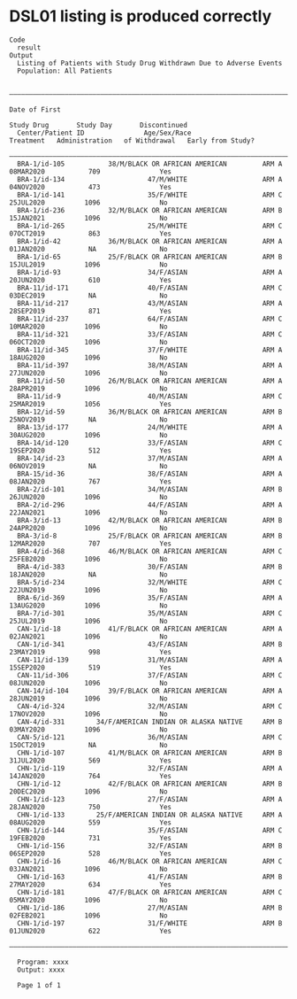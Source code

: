 # DSL01 listing is produced correctly

    Code
      result
    Output
      Listing of Patients with Study Drug Withdrawn Due to Adverse Events
      Population: All Patients
      
      ——————————————————————————————————————————————————————————————————————————————————————————————————————————————————————————
                                                                              Date of First                                     
                                                                                Study Drug       Study Day       Discontinued   
      Center/Patient ID               Age/Sex/Race                Treatment   Administration   of Withdrawal   Early from Study?
      ——————————————————————————————————————————————————————————————————————————————————————————————————————————————————————————
      BRA-1/id-105           38/M/BLACK OR AFRICAN AMERICAN         ARM A       08MAR2020           709               Yes       
      BRA-1/id-134                     47/M/WHITE                   ARM A       04NOV2020           473               Yes       
      BRA-1/id-141                     35/F/WHITE                   ARM C       25JUL2020          1096               No        
      BRA-1/id-236           32/M/BLACK OR AFRICAN AMERICAN         ARM B       15JAN2021          1096               No        
      BRA-1/id-265                     25/M/WHITE                   ARM C       07OCT2019           863               Yes       
      BRA-1/id-42            36/M/BLACK OR AFRICAN AMERICAN         ARM A       01JAN2020           NA                No        
      BRA-1/id-65            25/F/BLACK OR AFRICAN AMERICAN         ARM B       15JUL2019          1096               No        
      BRA-1/id-93                      34/F/ASIAN                   ARM A       20JUN2020           610               Yes       
      BRA-11/id-171                    40/F/ASIAN                   ARM C       03DEC2019           NA                No        
      BRA-11/id-217                    43/M/ASIAN                   ARM A       28SEP2019           871               Yes       
      BRA-11/id-237                    64/F/ASIAN                   ARM C       10MAR2020          1096               No        
      BRA-11/id-321                    33/F/ASIAN                   ARM C       06OCT2020          1096               No        
      BRA-11/id-345                    37/F/WHITE                   ARM A       18AUG2020          1096               No        
      BRA-11/id-397                    38/M/ASIAN                   ARM A       27JUN2020          1096               No        
      BRA-11/id-50           26/M/BLACK OR AFRICAN AMERICAN         ARM A       28APR2019          1096               No        
      BRA-11/id-9                      40/M/ASIAN                   ARM C       25MAR2019          1056               Yes       
      BRA-12/id-59           36/M/BLACK OR AFRICAN AMERICAN         ARM B       25NOV2019           NA                No        
      BRA-13/id-177                    24/M/WHITE                   ARM A       30AUG2020          1096               No        
      BRA-14/id-120                    33/F/ASIAN                   ARM C       19SEP2020           512               Yes       
      BRA-14/id-23                     37/M/ASIAN                   ARM A       06NOV2019           NA                No        
      BRA-15/id-36                     38/F/ASIAN                   ARM A       08JAN2020           767               Yes       
      BRA-2/id-101                     34/M/ASIAN                   ARM B       26JUN2020          1096               No        
      BRA-2/id-296                     44/F/ASIAN                   ARM A       22JAN2021          1096               No        
      BRA-3/id-13            42/M/BLACK OR AFRICAN AMERICAN         ARM B       24APR2020          1096               No        
      BRA-3/id-8             25/F/BLACK OR AFRICAN AMERICAN         ARM B       12MAR2020           707               Yes       
      BRA-4/id-368           46/M/BLACK OR AFRICAN AMERICAN         ARM C       25FEB2020          1096               No        
      BRA-4/id-383                     30/F/ASIAN                   ARM B       18JAN2020           NA                No        
      BRA-5/id-234                     32/M/WHITE                   ARM C       22JUN2019          1096               No        
      BRA-6/id-369                     35/F/ASIAN                   ARM A       13AUG2020          1096               No        
      BRA-7/id-301                     35/M/ASIAN                   ARM C       25JUL2019          1096               No        
      CAN-1/id-18            41/F/BLACK OR AFRICAN AMERICAN         ARM A       02JAN2021          1096               No        
      CAN-1/id-341                     43/F/ASIAN                   ARM B       23MAY2019           998               Yes       
      CAN-11/id-139                    31/M/ASIAN                   ARM A       15SEP2020           519               Yes       
      CAN-11/id-306                    37/F/ASIAN                   ARM C       08JUN2020          1096               No        
      CAN-14/id-104          39/F/BLACK OR AFRICAN AMERICAN         ARM A       28JUN2019          1096               No        
      CAN-4/id-324                     32/M/ASIAN                   ARM C       17NOV2020          1096               No        
      CAN-4/id-331        34/F/AMERICAN INDIAN OR ALASKA NATIVE     ARM B       03MAY2020          1096               No        
      CAN-5/id-121                     36/M/ASIAN                   ARM C       15OCT2019           NA                No        
      CHN-1/id-107           41/M/BLACK OR AFRICAN AMERICAN         ARM B       31JUL2020           569               Yes       
      CHN-1/id-119                     32/F/ASIAN                   ARM A       14JAN2020           764               Yes       
      CHN-1/id-12            42/F/BLACK OR AFRICAN AMERICAN         ARM B       20DEC2020          1096               No        
      CHN-1/id-123                     27/F/ASIAN                   ARM A       28JAN2020           750               Yes       
      CHN-1/id-133        25/F/AMERICAN INDIAN OR ALASKA NATIVE     ARM A       08AUG2020           559               Yes       
      CHN-1/id-144                     35/F/ASIAN                   ARM C       19FEB2020           731               Yes       
      CHN-1/id-156                     32/F/ASIAN                   ARM B       06SEP2020           528               Yes       
      CHN-1/id-16            46/M/BLACK OR AFRICAN AMERICAN         ARM C       03JAN2021          1096               No        
      CHN-1/id-163                     41/F/ASIAN                   ARM B       27MAY2020           634               Yes       
      CHN-1/id-181           47/F/BLACK OR AFRICAN AMERICAN         ARM C       05MAY2020          1096               No        
      CHN-1/id-186                     27/M/ASIAN                   ARM B       02FEB2021          1096               No        
      CHN-1/id-197                     31/F/WHITE                   ARM B       01JUN2020           622               Yes       
      ——————————————————————————————————————————————————————————————————————————————————————————————————————————————————————————
      
      Program: xxxx
      Output: xxxx
      
      Page 1 of 1

